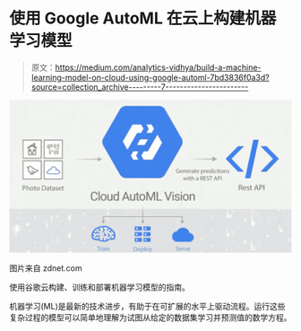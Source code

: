 # 使用 Google AutoML 在云上构建机器学习模型

> 原文：<https://medium.com/analytics-vidhya/build-a-machine-learning-model-on-cloud-using-google-automl-7bd3836f0a3d?source=collection_archive---------7----------------------->

![](img/9e223b2cb9b795317788c2e205be7f24.png)

图片来自 zdnet.com

使用谷歌云构建、训练和部署机器学习模型的指南。

机器学习(ML)是最新的技术进步，有助于在可扩展的水平上驱动流程。运行这些复杂过程的模型可以简单地理解为试图从给定的数据集学习并预测值的数学方程。